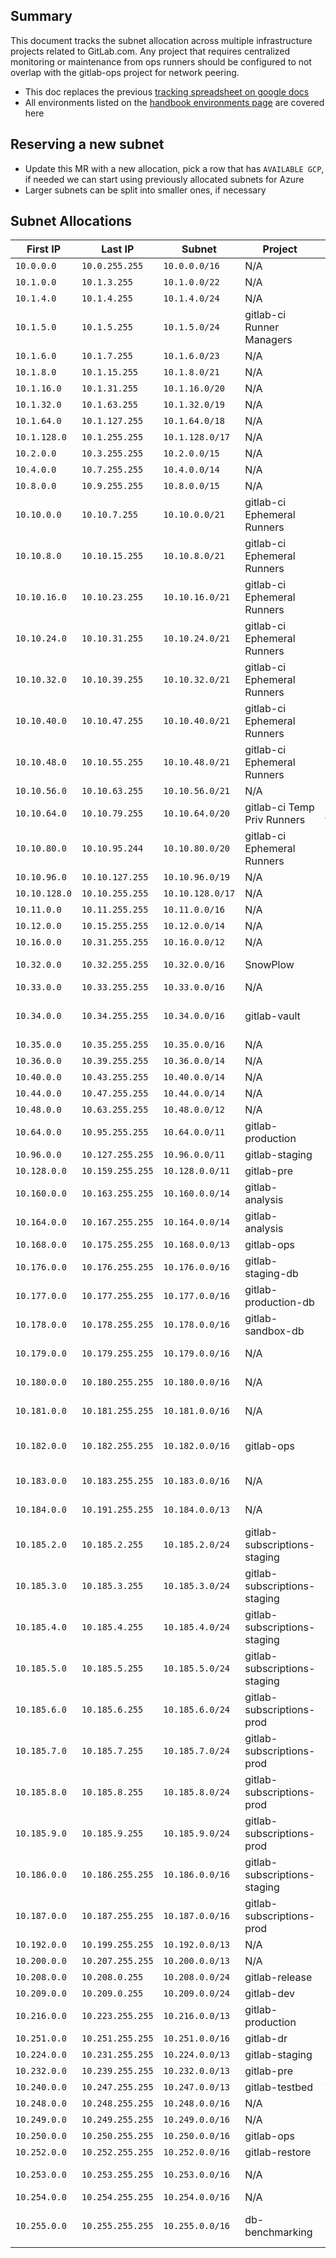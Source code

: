 ## Summary

This document tracks the subnet allocation across multiple infrastructure
projects related to GitLab.com. Any project that requires centralized monitoring
or maintenance from ops runners should be configured to not overlap with the
gitlab-ops project for network peering.

* This doc replaces the previous [tracking spreadsheet on google docs](https://docs.google.com/spreadsheets/d/1l-Oxx8dqHqGnrQ23iVP9XGYariFGPFDuZkqFj4KOe5A/edit#gid=0)
* All environments listed on the [handbook environments page](https://about.gitlab.com/handbook/engineering/infrastructure/environments/) are covered here

## Reserving a new subnet

* Update this MR with a new allocation, pick a row that has `AVAILABLE GCP`, if
  needed we can start using previously allocated subnets for Azure
* Larger subnets can be split into smaller ones, if necessary

## Subnet Allocations

| First IP | Last IP | Subnet | Project | Description
| -------  | ------  | -----  | ------  | --------
| `10.0.0.0`      | `10.0.255.255`     | `10.0.0.0/16`    | N/A                            | RESERVED
| `10.1.0.0`      | `10.1.3.255`       | `10.1.0.0/22`    | N/A                            | RESERVED
| `10.1.4.0`      | `10.1.4.255`       | `10.1.4.0/24`    | N/A                            | RESERVED
| `10.1.5.0`      | `10.1.5.255`       | `10.1.5.0/24`    | gitlab-ci Runner Managers      | CI
| `10.1.6.0`      | `10.1.7.255`       | `10.1.6.0/23`    | N/A                            | RESERVED
| `10.1.8.0`      | `10.1.15.255`      | `10.1.8.0/21`    | N/A                            | RESERVED
| `10.1.16.0`     | `10.1.31.255`      | `10.1.16.0/20`   | N/A                            | RESERVED
| `10.1.32.0`     | `10.1.63.255`      | `10.1.32.0/19`   | N/A                            | RESERVED
| `10.1.64.0`     | `10.1.127.255`     | `10.1.64.0/18`   | N/A                            | RESERVED
| `10.1.128.0`    | `10.1.255.255`     | `10.1.128.0/17`  | N/A                            | RESERVED
| `10.2.0.0`      | `10.3.255.255`     | `10.2.0.0/15`    | N/A                            | RESERVED
| `10.4.0.0`      | `10.7.255.255`     | `10.4.0.0/14`    | N/A                            | RESERVED
| `10.8.0.0`      | `10.9.255.255`     | `10.8.0.0/15`    | N/A                            | RESERVED
| `10.10.0.0`     | `10.10.7.255`      | `10.10.0.0/21`   | gitlab-ci Ephemeral Runners    | CI-plan-free-7
| `10.10.8.0`     | `10.10.15.255`     | `10.10.8.0/21`   | gitlab-ci Ephemeral Runners    | CI-plan-free-6
| `10.10.16.0`    | `10.10.23.255`     | `10.10.16.0/21`  | gitlab-ci Ephemeral Runners    | CI-plan-free-5
| `10.10.24.0`    | `10.10.31.255`     | `10.10.24.0/21`  | gitlab-ci Ephemeral Runners    | CI-plan-free-4
| `10.10.32.0`    | `10.10.39.255`     | `10.10.32.0/21`  | gitlab-ci Ephemeral Runners    | CI-plan-free-3
| `10.10.40.0`    | `10.10.47.255`     | `10.10.40.0/21`  | gitlab-ci Ephemeral Runners    | CI private (old)
| `10.10.48.0`    | `10.10.55.255`     | `10.10.48.0/21`  | gitlab-ci Ephemeral Runners    | CI shared-gitlab-org
| `10.10.56.0`    | `10.10.63.255`     | `10.10.56.0/21`  | N/A                            | RESERVED
| `10.10.64.0`    | `10.10.79.255`     | `10.10.64.0/20`  | gitlab-ci Temp Priv Runners    | CI private temp
| `10.10.80.0`    | `10.10.95.244`     | `10.10.80.0/20`  | gitlab-ci Ephemeral Runners    | CI private (new)
| `10.10.96.0`    | `10.10.127.255`    | `10.10.96.0/19`  | N/A                            | RESERVED
| `10.10.128.0`   | `10.10.255.255`    | `10.10.128.0/17` | N/A                            | RESERVED
| `10.11.0.0`     | `10.11.255.255`    | `10.11.0.0/16`   | N/A                            | RESERVED
| `10.12.0.0`     | `10.15.255.255`    | `10.12.0.0/14`   | N/A                            | RESERVED
| `10.16.0.0`     | `10.31.255.255`    | `10.16.0.0/12`   | N/A                            | RESERVED
| `10.32.0.0`     | `10.32.255.255`    | `10.32.0.0/16`   | SnowPlow                       | AWS-SnowPlow
| `10.33.0.0`     | `10.33.255.255`    | `10.33.0.0/16`   | N/A                            | Legacy Azure
| `10.34.0.0`     | `10.34.255.255`    | `10.34.0.0/16`   | gitlab-vault                   | Vault and Vault-nonprod GKE
| `10.35.0.0`     | `10.35.255.255`    | `10.35.0.0/16`   | N/A                            | Legacy Azure
| `10.36.0.0`     | `10.39.255.255`    | `10.36.0.0/14`   | N/A                            | Legacy Azure
| `10.40.0.0`     | `10.43.255.255`    | `10.40.0.0/14`   | N/A                            | Legacy Azure
| `10.44.0.0`     | `10.47.255.255`    | `10.44.0.0/14`   | N/A                            | Legacy Azure
| `10.48.0.0`     | `10.63.255.255`    | `10.48.0.0/12`   | N/A                            | Legacy Azure
| `10.64.0.0`     | `10.95.255.255`    | `10.64.0.0/11`   | gitlab-production              | GKE pods
| `10.96.0.0`     | `10.127.255.255`   | `10.96.0.0/11`   | gitlab-staging                 | GKE pods
| `10.128.0.0`    | `10.159.255.255`   | `10.128.0.0/11`  | gitlab-pre                     | GKE pods
| `10.160.0.0`    | `10.163.255.255`   | `10.160.0.0/14`  | gitlab-analysis                | GKE pods
| `10.164.0.0`    | `10.167.255.255`   | `10.164.0.0/14`  | gitlab-analysis                | GKE pods
| `10.168.0.0`    | `10.175.255.255`   | `10.168.0.0/13`  | gitlab-ops                     | GKE pods
| `10.176.0.0`    | `10.176.255.255`   | `10.176.0.0/16`  | gitlab-staging-db              | **Repeatable db provisioning**
| `10.177.0.0`    | `10.177.255.255`   | `10.177.0.0/16`  | gitlab-production-db           | **Repeatable db provisioning**
| `10.178.0.0`    | `10.178.255.255`   | `10.178.0.0/16`  | gitlab-sandbox-db              | **Repeatable db provisioning**
| `10.179.0.0`    | `10.179.255.255`   | `10.179.0.0/16`  | N/A                            | AVAILABLE GCP
| `10.180.0.0`    | `10.180.255.255`   | `10.180.0.0/16`  | N/A                            | AVAILABLE GCP
| `10.181.0.0`    | `10.181.255.255`   | `10.181.0.0/16`  | N/A                            | AVAILABLE GCP
| `10.182.0.0`    | `10.182.255.255`   | `10.182.0.0/16`  | gitlab-ops                     | Ops us-central1 GKE pods
| `10.183.0.0`    | `10.183.255.255`   | `10.183.0.0/16`  | N/A                            | AVAILABLE GCP
| `10.184.0.0`    | `10.191.255.255`   | `10.184.0.0/13`  | N/A                            | AVAILABLE GCP
| `10.185.2.0`    | `10.185.2.255`     | `10.185.2.0/24`  | gitlab-subscriptions-staging   | Stgsub GCP
| `10.185.3.0`    | `10.185.3.255`     | `10.185.3.0/24`  | gitlab-subscriptions-staging   | Stgsub GCP
| `10.185.4.0`    | `10.185.4.255`     | `10.185.4.0/24`  | gitlab-subscriptions-staging   | Stgsub GKE
| `10.185.5.0`    | `10.185.5.255`     | `10.185.5.0/24`  | gitlab-subscriptions-staging   | Stgsub GKE Service
| `10.185.6.0`    | `10.185.6.255`     | `10.185.6.0/24`  | gitlab-subscriptions-prod      | Prdsub GCP
| `10.185.7.0`    | `10.185.7.255`     | `10.185.7.0/24`  | gitlab-subscriptions-prod      | Prdsub GCP
| `10.185.8.0`    | `10.185.8.255`     | `10.185.8.0/24`  | gitlab-subscriptions-prod      | Prdsub GKE
| `10.185.9.0`    | `10.185.9.255`     | `10.185.9.0/24`  | gitlab-subscriptions-prod      | Prdsub GKE Service
| `10.186.0.0`    | `10.186.255.255`   | `10.186.0.0/16`  | gitlab-subscriptions-staging   | Stgsub GKE Pods
| `10.187.0.0`    | `10.187.255.255`   | `10.187.0.0/16`  | gitlab-subscriptions-prod      | Prdsub GKE Pods
| `10.192.0.0`    | `10.199.255.255`   | `10.192.0.0/13`  | N/A                            | Legacy Azure
| `10.200.0.0`    | `10.207.255.255`   | `10.200.0.0/13`  | N/A                            | Legacy Azure
| `10.208.0.0`    | `10.208.0.255`     | `10.208.0.0/24`  | gitlab-release                 | **Release GCP**
| `10.209.0.0`    | `10.209.0.255`     | `10.209.0.0/24`  | gitlab-dev                     | **Dev GCP**
| `10.216.0.0`    | `10.223.255.255`   | `10.216.0.0/13`  | gitlab-production              | **Production GCP**
| `10.251.0.0`    | `10.251.255.255`   | `10.251.0.0/16`  | gitlab-dr                      | **DR GCP**
| `10.224.0.0`    | `10.231.255.255`   | `10.224.0.0/13`  | gitlab-staging                 | **Staging GCP**
| `10.232.0.0`    | `10.239.255.255`   | `10.232.0.0/13`  | gitlab-pre                     | **PreProd GCP**
| `10.240.0.0`    | `10.247.255.255`   | `10.247.0.0/13`  | gitlab-testbed                 | **Testbed GCP**
| `10.248.0.0`    | `10.248.255.255`   | `10.248.0.0/16`  | N/A                            | **PreProd GCP**
| `10.249.0.0`    | `10.249.255.255`   | `10.249.0.0/16`  | N/A                            | **PreProd GCP**
| `10.250.0.0`    | `10.250.255.255`   | `10.250.0.0/16`  | gitlab-ops                     | **Ops GCP**
| `10.252.0.0`    | `10.252.255.255`   | `10.252.0.0/16`  | gitlab-restore                 | **Restore GCP**
| `10.253.0.0`    | `10.253.255.255`   | `10.253.0.0/16`  | N/A                            | **Ops GCP US-Central1**
| `10.254.0.0`    | `10.254.255.255`   | `10.254.0.0/16`  | N/A                            | Legacy Azure
| `10.255.0.0`    | `10.255.255.255`   | `10.255.0.0/16`  | db-benchmarking                | **DB Benchmarking GCP**
